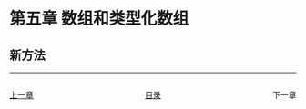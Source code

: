 # 第五章 数组和类型化数组




## 新方法





---
<div style="display:flex;justify-content:space-between;">
    <p><a href="/读书笔记/JavaScript/ECMAScript 2018快速入门/chapters/第四章 数字和符号.md">上一章</a></p>
    <p><a href="/读书笔记/JavaScript/ECMAScript 2018快速入门/index.md">目录</a></p>
    <p><a>下一章</a></p>
</div>